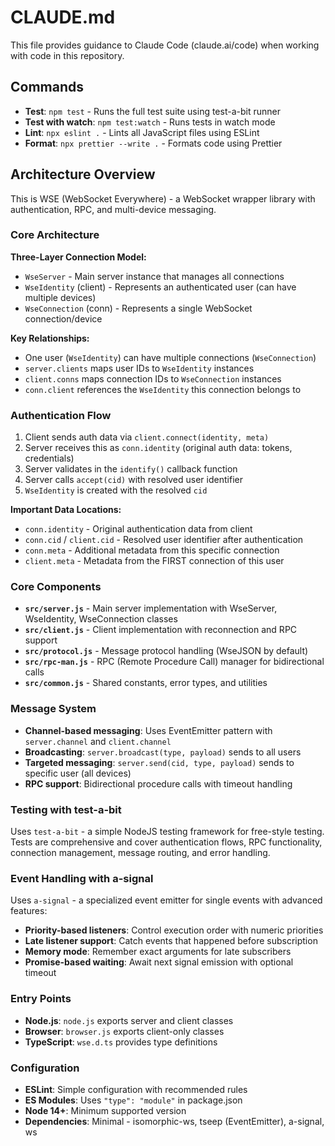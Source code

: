 # CLAUDE.md

This file provides guidance to Claude Code (claude.ai/code) when working with code in this repository.

## Commands

- **Test**: `npm test` - Runs the full test suite using test-a-bit runner
- **Test with watch**: `npm test:watch` - Runs tests in watch mode  
- **Lint**: `npx eslint .` - Lints all JavaScript files using ESLint
- **Format**: `npx prettier --write .` - Formats code using Prettier

## Architecture Overview

This is WSE (WebSocket Everywhere) - a WebSocket wrapper library with authentication, RPC, and multi-device messaging.

### Core Architecture

**Three-Layer Connection Model:**
- `WseServer` - Main server instance that manages all connections
- `WseIdentity` (client) - Represents an authenticated user (can have multiple devices)
- `WseConnection` (conn) - Represents a single WebSocket connection/device

**Key Relationships:**
- One user (`WseIdentity`) can have multiple connections (`WseConnection`) 
- `server.clients` maps user IDs to `WseIdentity` instances
- `client.conns` maps connection IDs to `WseConnection` instances
- `conn.client` references the `WseIdentity` this connection belongs to

### Authentication Flow

1. Client sends auth data via `client.connect(identity, meta)`
2. Server receives this as `conn.identity` (original auth data: tokens, credentials)
3. Server validates in the `identify()` callback function
4. Server calls `accept(cid)` with resolved user identifier
5. `WseIdentity` is created with the resolved `cid`

**Important Data Locations:**
- `conn.identity` - Original authentication data from client
- `conn.cid` / `client.cid` - Resolved user identifier after authentication
- `conn.meta` - Additional metadata from this specific connection
- `client.meta` - Metadata from the FIRST connection of this user

### Core Components

- **`src/server.js`** - Main server implementation with WseServer, WseIdentity, WseConnection classes
- **`src/client.js`** - Client implementation with reconnection and RPC support
- **`src/protocol.js`** - Message protocol handling (WseJSON by default)
- **`src/rpc-man.js`** - RPC (Remote Procedure Call) manager for bidirectional calls
- **`src/common.js`** - Shared constants, error types, and utilities

### Message System

- **Channel-based messaging**: Uses EventEmitter pattern with `server.channel` and `client.channel`
- **Broadcasting**: `server.broadcast(type, payload)` sends to all users
- **Targeted messaging**: `server.send(cid, type, payload)` sends to specific user (all devices)
- **RPC support**: Bidirectional procedure calls with timeout handling

### Testing with test-a-bit

Uses `test-a-bit` - a simple NodeJS testing framework for free-style testing. Tests are comprehensive and cover authentication flows, RPC functionality, connection management, message routing, and error handling.

### Event Handling with a-signal

Uses `a-signal` - a specialized event emitter for single events with advanced features:
- **Priority-based listeners**: Control execution order with numeric priorities
- **Late listener support**: Catch events that happened before subscription
- **Memory mode**: Remember exact arguments for late subscribers
- **Promise-based waiting**: Await next signal emission with optional timeout

### Entry Points

- **Node.js**: `node.js` exports server and client classes
- **Browser**: `browser.js` exports client-only classes  
- **TypeScript**: `wse.d.ts` provides type definitions

### Configuration

- **ESLint**: Simple configuration with recommended rules
- **ES Modules**: Uses `"type": "module"` in package.json
- **Node 14+**: Minimum supported version
- **Dependencies**: Minimal - isomorphic-ws, tseep (EventEmitter), a-signal, ws